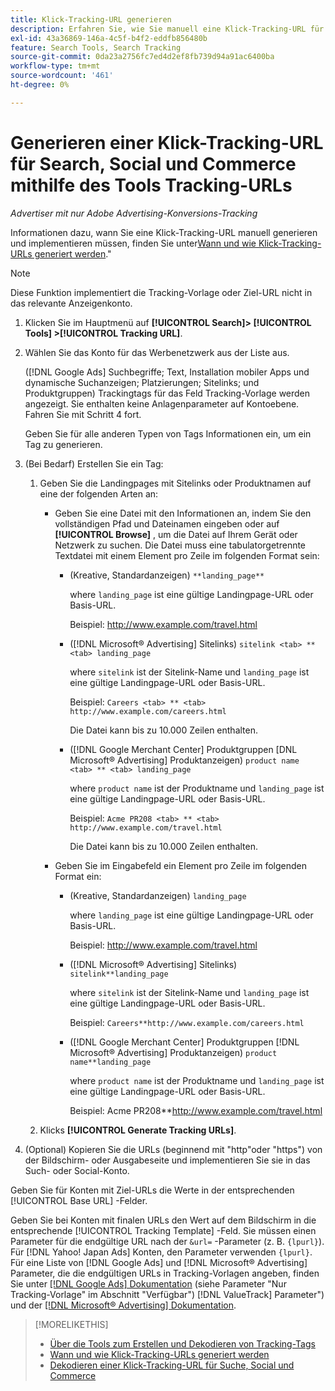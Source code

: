 ```yaml
---
title: Klick-Tracking-URL generieren
description: Erfahren Sie, wie Sie manuell eine Klick-Tracking-URL für Suche, Social und Commerce generieren.
exl-id: 43a36869-146a-4c5f-b4f2-eddfb856480b
feature: Search Tools, Search Tracking
source-git-commit: 0da23a2756fc7ed4d2ef8fb739d94a91ac6400ba
workflow-type: tm+mt
source-wordcount: '461'
ht-degree: 0%

---
```


# Generieren einer Klick-Tracking-URL für Search, Social und Commerce mithilfe des Tools Tracking-URLs

*Advertiser mit nur Adobe Advertising-Konversions-Tracking*

Informationen dazu, wann Sie eine Klick-Tracking-URL manuell generieren und implementieren müssen, finden Sie unter[Wann und wie Klick-Tracking-URLs generiert werden](/help/search-social-commerce/tracking/click-tracking-ways-to-generate.md).&quot;

>[!NOTE]
>
>Diese Funktion implementiert die Tracking-Vorlage oder Ziel-URL nicht in das relevante Anzeigenkonto.

1. Klicken Sie im Hauptmenü auf **[!UICONTROL Search]> [!UICONTROL Tools] >[!UICONTROL Tracking URL]**.

1. Wählen Sie das Konto für das Werbenetzwerk aus der Liste aus.

   ([!DNL Google Ads] Suchbegriffe; Text, Installation mobiler Apps und dynamische Suchanzeigen; Platzierungen; Sitelinks; und Produktgruppen) Trackingtags für das Feld Tracking-Vorlage werden angezeigt. Sie enthalten keine Anlagenparameter auf Kontoebene. Fahren Sie mit Schritt 4 fort.

   Geben Sie für alle anderen Typen von Tags Informationen ein, um ein Tag zu generieren.

1. (Bei Bedarf) Erstellen Sie ein Tag:

   1. Geben Sie die Landingpages mit Sitelinks oder Produktnamen auf eine der folgenden Arten an:

      * Geben Sie eine Datei mit den Informationen an, indem Sie den vollständigen Pfad und Dateinamen eingeben oder auf **[!UICONTROL Browse]** , um die Datei auf Ihrem Gerät oder Netzwerk zu suchen. Die Datei muss eine tabulatorgetrennte Textdatei mit einem Element pro Zeile im folgenden Format sein:

         * (Kreative, Standardanzeigen) `**landing_page**`

           where `landing_page` ist eine gültige Landingpage-URL oder Basis-URL.

           Beispiel: http://www.example.com/travel.html

         * ([!DNL Microsoft® Advertising] Sitelinks) `sitelink <tab> ** <tab> landing_page`

           where `sitelink` ist der Sitelink-Name und `landing_page` ist eine gültige Landingpage-URL oder Basis-URL.

           Beispiel: `Careers <tab> ** <tab> http://www.example.com/careers.html`

           Die Datei kann bis zu 10.000 Zeilen enthalten.

         * ([!DNL Google Merchant Center] Produktgruppen [DNL Microsoft® Advertising] Produktanzeigen) `product name <tab> ** <tab> landing_page`

           where `product name` ist der Produktname und `landing_page` ist eine gültige Landingpage-URL oder Basis-URL.

           Beispiel: `Acme PR208 <tab> ** <tab> http://www.example.com/travel.html`

           Die Datei kann bis zu 10.000 Zeilen enthalten.

      * Geben Sie im Eingabefeld ein Element pro Zeile im folgenden Format ein:

         * (Kreative, Standardanzeigen) `landing_page`

           where `landing_page` ist eine gültige Landingpage-URL oder Basis-URL.

           Beispiel: http://www.example.com/travel.html

         * ([!DNL Microsoft® Advertising] Sitelinks) `sitelink**landing_page`

           where `sitelink` ist der Sitelink-Name und `landing_page` ist eine gültige Landingpage-URL oder Basis-URL.

           Beispiel: `Careers**http://www.example.com/careers.html`

         * ([!DNL Google Merchant Center] Produktgruppen [!DNL Microsoft® Advertising] Produktanzeigen) `product name**landing_page`

           where `product name` ist der Produktname und `landing_page` ist eine gültige Landingpage-URL oder Basis-URL.

           Beispiel: Acme PR208**http://www.example.com/travel.html

   1. Klicks **[!UICONTROL Generate Tracking URLs]**.

1. (Optional) Kopieren Sie die URLs (beginnend mit &quot;http&quot;oder &quot;https&quot;) von der Bildschirm- oder Ausgabeseite und implementieren Sie sie in das Such- oder Social-Konto.

Geben Sie für Konten mit Ziel-URLs die Werte in der entsprechenden [!UICONTROL Base URL] -Felder.

Geben Sie bei Konten mit finalen URLs den Wert auf dem Bildschirm in die entsprechende [!UICONTROL Tracking Template] -Feld. Sie müssen einen Parameter für die endgültige URL nach der `&url=` -Parameter (z. B. `{lpurl}`). Für [!DNL Yahoo! Japan Ads] Konten, den Parameter verwenden `{lpurl}`. Für eine Liste von [!DNL Google Ads] und [!DNL Microsoft® Advertising] Parameter, die die endgültigen URLs in Tracking-Vorlagen angeben, finden Sie unter [[!DNL Google Ads] Dokumentation](https://support.google.com/google-ads/answer/6305348) (siehe Parameter &quot;Nur Tracking-Vorlage&quot; im Abschnitt &quot;Verfügbar&quot;) [!DNL ValueTrack] Parameter&quot;) und der [[!DNL Microsoft® Advertising] Dokumentation](https://help.ads.microsoft.com/#apex/3/en/56799/2).

>[!MORELIKETHIS]
>
>* [Über die Tools zum Erstellen und Dekodieren von Tracking-Tags](tracking-tools-about.md)
>* [Wann und wie Klick-Tracking-URLs generiert werden](/help/search-social-commerce/tracking/click-tracking-ways-to-generate.md)
>* [Dekodieren einer Klick-Tracking-URL für Suche, Social und Commerce](click-tracking-url-decode.md)
